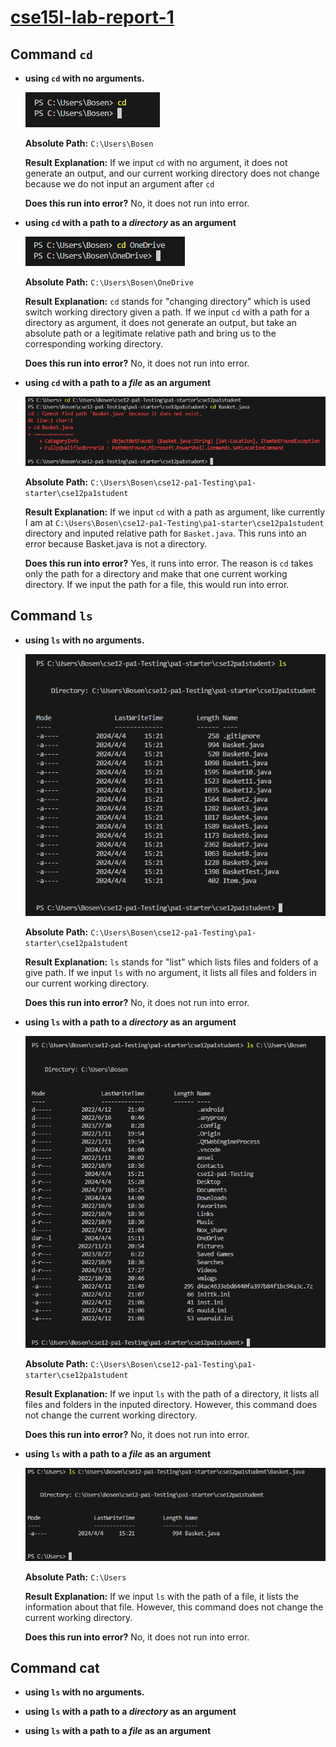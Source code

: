 [cse15l-lab-report-1](https://github.com/BosenSD/cse15l-lab-reports.git)
=============
Command `cd`
----------

- **using `cd` with no arguments.**

  ![Image](example1.png)

  **Absolute Path:** `C:\Users\Bosen`

  **Result Explanation:** If we input `cd` with no argument, it does not generate an output, and our current working directory does not change because we do not input an argument after `cd`

  **Does this run into error?** No, it does not run into error.

- **using `cd` with a path to a *directory* as an argument**

  ![Image](example2.png)

  **Absolute Path:** `C:\Users\Bosen\OneDrive`

  **Result Explanation:** `cd` stands for "changing directory" which is used switch working directory given a path. If we input `cd` with a path for a directory as argument, it does not generate an output, but take an absolute path or a legitimate relative path and bring us to the corresponding working directory.
  
  **Does this run into error?** No, it does not run into error.

- **using `cd` with a path to a *file* as an argument**

  ![Image](example3n.png)

  **Absolute Path:** `C:\Users\Bosen\cse12-pa1-Testing\pa1-starter\cse12pa1student`

  **Result Explanation:** If we input `cd` with a path as argument, like currently I am at `C:\Users\Bosen\cse12-pa1-Testing\pa1-starter\cse12pa1student` directory and inputed relative path for `Basket.java`. This runs into an error because Basket.java is not a directory.

  **Does this run into error?** Yes, it runs into error. The reason is `cd` takes only the path for a directory and make that one current working directory. If we input the path for a file, this would run into error.
  
Command `ls`
----------

- **using `ls` with no arguments.**

  ![Image](example4.png)

  **Absolute Path:** `C:\Users\Bosen\cse12-pa1-Testing\pa1-starter\cse12pa1student`

  **Result Explanation:** `ls` stands for "list" which lists files and folders of a give path. If we input `ls` with no argument, it lists all files and folders in our current working directory.

  **Does this run into error?** No, it does not run into error.

- **using `ls` with a path to a *directory* as an argument**

  ![Image](example5.png)

  **Absolute Path:** `C:\Users\Bosen\cse12-pa1-Testing\pa1-starter\cse12pa1student`

  **Result Explanation:** If we input `ls` with the path of a directory, it lists all files and folders in the inputed directory. However, this command does not change the current working directory.

  **Does this run into error?** No, it does not run into error.

- **using `ls` with a path to a *file* as an argument**

  ![Image](example6.png)

  **Absolute Path:**  `C:\Users`

  **Result Explanation:** If we input `ls` with the path of a file, it lists the information about that file. However, this command does not change the current working directory.

  **Does this run into error?** No, it does not run into error.
  
Command cat
-----------

- **using `ls` with no arguments.**

- **using `ls` with a path to a *directory* as an argument**

- **using `ls` with a path to a *file* as an argument**


